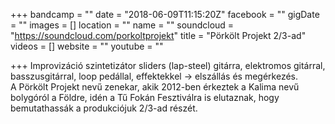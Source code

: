 +++
bandcamp = ""
date = "2018-06-09T11:15:20Z"
facebook = ""
gigDate = ""
images = []
location = ""
name = ""
soundcloud = "https://soundcloud.com/porkoltprojekt"
title = "Pörkölt Projekt 2/3-ad"
videos = []
website = ""
youtube = ""

+++
Improvizáció szintetizátor sliders (lap-steel) gitárra, elektromos gitárral, basszusgitárral, loop pedállal, effektekkel -> elszállás és megérkezés.   
A Pörkölt Projekt nevű zenekar, akik 2012-ben érkeztek a Kalima nevű bolygóról a Földre, idén a Tű Fokán Fesztiválra is elutaznak, hogy bemutathassák a produkciójuk 2/3-ad részét. 